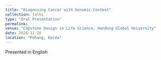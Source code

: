 ```yaml
---
title: "Diagnosing Cancer with Genomic Context"
collection: talks
type: "Oral Presentation"
permalink: 
venue: "Capstone Design in Life Science, Handong Global University"
date: 2024-11-28
location: "Pohang, Korea"
---
```


Presented in English